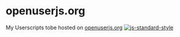 openuserjs.org
==============

My Userscripts tobe hosted on [openuserjs.org](https://openuserjs.org/users/©TriMoon™/scripts)
[![js-standard-style](https://cdn.rawgit.com/feross/standard/master/sticker.svg)](https://github.com/feross/standard)
